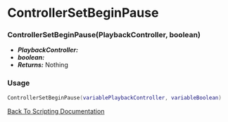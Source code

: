 # ControllerSetBeginPause

### ControllerSetBeginPause(PlaybackController, boolean)
- ***PlaybackController:*** 
- ***boolean:*** 
- ***Returns:*** Nothing

### Usage

```Lua
ControllerSetBeginPause(variablePlaybackController, variableBoolean)
```


[Back To Scripting Documentation](../README.md)
